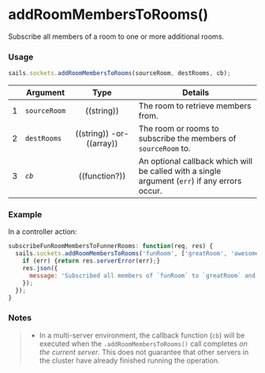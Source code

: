 # addRoomMembersToRooms()

Subscribe all members of a room to one or more additional rooms.

### Usage

```js
sails.sockets.addRoomMembersToRooms(sourceRoom, destRooms, cb);
```


|   | Argument   | Type        | Details |
|---|------------|:-----------:|---------|
| 1 | `sourceRoom`   | ((string)) | The room to retrieve members from.
| 2 | `destRooms`    | ((string)) -or- ((array))  | The room or rooms to subscribe the members of `sourceRoom` to.
| 3 | _`cb`_         | ((function?))| An optional callback which will be called with a single argument (`err`) if any errors occur.


### Example

In a controller action:

```javascript
subscribeFunRoomMembersToFunnerRooms: function(req, res) {
  sails.sockets.addRoomMembersToRooms('funRoom', ['greatRoom', 'awesomeRoom'], function(err) {
    if (err) {return res.serverError(err);}
    res.json({
      message: 'Subscribed all members of `funRoom` to `greatRoom` and `awesomeRoom`!'
    });
  });
}
```

### Notes
> + In a multi-server environment, the callback function (`cb`) will be executed when the `.addRoomMembersToRooms()` call completes _on the current server_.  This does not guarantee that other servers in the cluster have already finished running the operation.

<docmeta name="displayName" value="addRoomMembersToRooms()">

